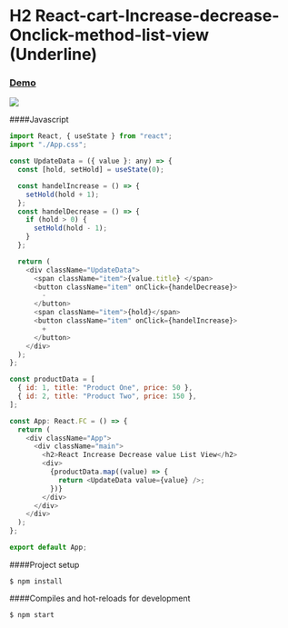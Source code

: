 # H2 React-cart-Increase-decrease-Onclick-method-list-view (Underline)

### [Demo](https://zingy-blini-2f5c1c.netlify.app "Heading link")

![](https://i.ibb.co/6HTQFyq/image.png)

####Javascript

```javascript
import React, { useState } from "react";
import "./App.css";

const UpdateData = ({ value }: any) => {
  const [hold, setHold] = useState(0);

  const handelIncrease = () => {
    setHold(hold + 1);
  };
  const handelDecrease = () => {
    if (hold > 0) {
      setHold(hold - 1);
    }
  };

  return (
    <div className="UpdateData">
      <span className="item">{value.title} </span>
      <button className="item" onClick={handelDecrease}>
        -
      </button>
      <span className="item">{hold}</span>
      <button className="item" onClick={handelIncrease}>
        +
      </button>
    </div>
  );
};

const productData = [
  { id: 1, title: "Product One", price: 50 },
  { id: 2, title: "Product Two", price: 150 },
];

const App: React.FC = () => {
  return (
    <div className="App">
      <div className="main">
        <h2>React Increase Decrease value List View</h2>
        <div>
          {productData.map((value) => {
            return <UpdateData value={value} />;
          })}
        </div>
      </div>
    </div>
  );
};

export default App;
```

####Project setup

`$ npm install`

####Compiles and hot-reloads for development

`$ npm start`
